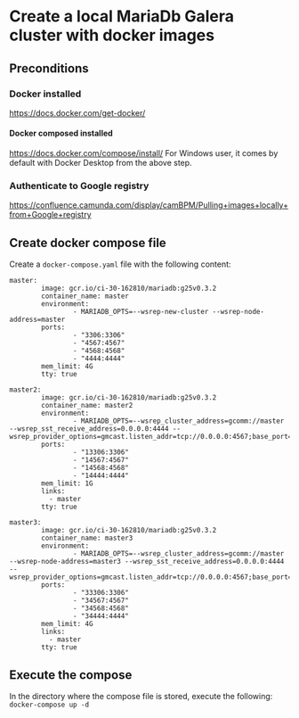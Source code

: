 # Create a local MariaDb Galera cluster with docker images

## Preconditions

### Docker installed
https://docs.docker.com/get-docker/

#### Docker composed installed
https://docs.docker.com/compose/install/
For Windows user, it comes by default with Docker Desktop from the above step.

### Authenticate to Google registry
https://confluence.camunda.com/display/camBPM/Pulling+images+locally+from+Google+registry

## Create docker compose file
Create a `docker-compose.yaml` file with the following content:

```
master:
        image: gcr.io/ci-30-162810/mariadb:g25v0.3.2
        container_name: master
        environment:
                - MARIADB_OPTS=--wsrep-new-cluster --wsrep-node-address=master
        ports:
                - "3306:3306"
                - "4567:4567"
                - "4568:4568"
                - "4444:4444"
        mem_limit: 4G
        tty: true

master2:
        image: gcr.io/ci-30-162810/mariadb:g25v0.3.2
        container_name: master2
        environment:
                - MARIADB_OPTS=--wsrep_cluster_address=gcomm://master --wsrep_sst_receive_address=0.0.0.0:4444 --wsrep_provider_options=gmcast.listen_addr=tcp://0.0.0.0:4567;base_port=4567
        ports:
                - "13306:3306"
                - "14567:4567"
                - "14568:4568"
                - "14444:4444"
        mem_limit: 1G
        links:
          - master
        tty: true

master3:
        image: gcr.io/ci-30-162810/mariadb:g25v0.3.2
        container_name: master3
        environment:
                - MARIADB_OPTS=--wsrep_cluster_address=gcomm://master --wsrep-node-address=master3 --wsrep_sst_receive_address=0.0.0.0:4444 --wsrep_provider_options=gmcast.listen_addr=tcp://0.0.0.0:4567;base_port=4567
        ports:
                - "33306:3306"
                - "34567:4567"
                - "34568:4568"
                - "34444:4444"
        mem_limit: 4G
        links:
          - master
        tty: true
```

## Execute the compose
In the directory where the compose file is stored, execute the following:
```docker-compose up -d```
